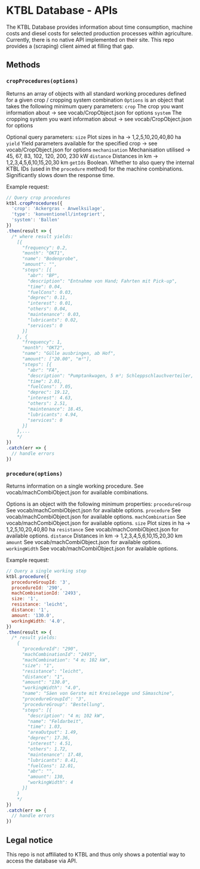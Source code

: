 # KTBL Database - APIs

The KTBL Database provides information about time consumption, machine costs and diesel costs for selected production processes within agriculture.
Currently, there is no native API implemented on their site. This repo provides a (scraping) client aimed at filling that gap.

## Methods

### ```cropProcedures(options)```

Returns an array of objects with all standard working procedures defined for a given crop / cropping system combination
`Options` is an object that takes the following minimum query parameters:
```crop``` The crop you want information about -> see vocab/CropObject.json for options
```system``` The cropping system you want information about -> see vocab/CropObject.json for options

Optional query parameters:
```size``` Plot sizes in ha -> 1,2,5,10,20,40,80 ha
```yield``` Yield parameters available for the specified crop -> see vocab/CropObject.json for options
```mechanisation``` Mechanisation utilised -> 45, 67, 83, 102, 120, 200, 230 kW
```distance``` Distances in km -> 1,2,3,4,5,6,10,15,20,30 km
```getIds``` Boolean. Whether to also query the internal KTBL IDs (used in the `procedure` method) for the machine combinations. Significantly slows down the response time.

Example request:
```js
// Query crop procedures
ktbl.cropProcedures({
  'crop': 'Ackergras - Anwelksilage',
  'type': 'konventionell/integriert',
  'system': 'Ballen'
})
.then(result => {
  /* where result yields:
	[{
	  "frequency": 0.2,
	  "month": "OKT1",
	  "name": "Bodenprobe",
	  "amount": "",
	  "steps": [{
	    "abr": "BP",
	    "description": "Entnahme von Hand; Fahrten mit Pick-up",
	    "time": 0.04,
	    "fuelCons": 0.03,
	    "deprec": 0.11,
	    "interest": 0.01,
	    "others": 0.04,
	    "maintenance": 0.03,
	    "lubricants": 0.02,
	    "services": 0
	  }]
	}, {
	  "frequency": 1,
	  "month": "OKT2",
	  "name": "Gülle ausbringen, ab Hof",
	  "amount": ["20.00", "m³"],
	  "steps": [{
	    "abr": "FA",
	    "description": "Pumptankwagen, 5 m³; Schleppschlauchverteiler, 7,5 m; 45 kW",
	    "time": 2.01,
	    "fuelCons": 7.05,
	    "deprec": 19.12,
	    "interest": 4.63,
	    "others": 2.51,
	    "maintenance": 18.45,
	    "lubricants": 4.94,
	    "services": 0
	  }]
	},...
	*/
})
.catch(err => {
  // handle errors
})
```


### ```procedure(options)```

Returns information on a single working procedure. See vocab/machCombiObject.json for available combinations.

Options is an object with the following minimum properties:
```procedureGroup``` See vocab/machCombiObject.json for available options.
```procedure``` See vocab/machCombiObject.json for available options.
```machCombination``` See vocab/machCombiObject.json for available options.
```size``` Plot sizes in ha -> 1,2,5,10,20,40,80 ha
```resistance``` See vocab/machCombiObject.json for available options.
```distance``` Distances in km -> 1,2,3,4,5,6,10,15,20,30 km
```amount``` See vocab/machCombiObject.json for available options.
```workingWidth``` See vocab/machCombiObject.json for available options.

Example request:
```js
// Query a single working step
ktbl.procedure({
  procedureGroupId: '3',
  procedureId: '290',
  machCombinationId: '2493',
  size: '1',
  resistance: 'leicht',
  distance: '1',
  amount: '130.0',
  workingWidth: '4.0',
})
.then(result => {
  /* result yields:
	{
	  "procedureId": "290",
	  "machCombinationId": "2493",
	  "machCombination": "4 m; 102 kW",
	  "size": "1",
	  "resistance": "leicht",
	  "distance": "1",
	  "amount": "130.0",
	  "workingWidth": "4.0",
	  "name": "Säen von Gerste mit Kreiselegge und Sämaschine",
	  "procedureGroupId": "3",
	  "procedureGroup": "Bestellung",
	  "steps": [{
	    "description": "4 m; 102 kW",
	    "name": "Feldarbeit",
	    "time": 1.03,
	    "areaOutput": 1.49,
	    "deprec": 17.36,
	    "interest": 4.51,
	    "others": 1.72,
	    "maintenance": 17.48,
	    "lubricants": 8.41,
	    "fuelCons": 12.01,
	    "abr": "",
	    "amount": 130,
	    "workingWidth": 4
	  }]
	}
	*/
})
.catch(err => {
  // handle errors
})
```


## Legal notice
This repo is not affiliated to KTBL and thus only shows a potential way to access the database via API.
